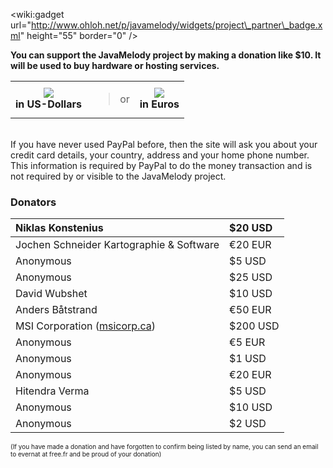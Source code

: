 &lt;wiki:gadget url="http://www.ohloh.net/p/javamelody/widgets/project\_partner\_badge.xml" height="55" border="0" /&gt;

**You can support the JavaMelody project by making a donation like $10. It will be used to buy hardware or hosting services.**

<table><tr><td align='center'>
<a href='https://www.paypal.com/cgi-bin/webscr?cmd=_s-xclick&hosted_button_id=2E5AT6SXBA4JS'><img src='https://www.paypalobjects.com/en_US/i/btn/btn_donate_LG.gif' /></a>
<br />
<b>in US-Dollars</b>
</td><td align='center'>
<blockquote>or<br>
</td><td align='center'>
<a href='https://www.paypal.com/cgi-bin/webscr?cmd=_s-xclick&hosted_button_id=62HZLCPN8WEE2'><img src='https://www.paypalobjects.com/en_US/i/btn/btn_donate_LG.gif' /></a>
<br />
<b>in Euros</b>
</td></tr>
</table>
<br />
If you have never used PayPal before, then the site will ask you about your credit card details, your country, address and your home phone number. This information is required by PayPal to do the money transaction and is not required by or visible to the JavaMelody project.</blockquote>

### Donators ###
| Niklas Konstenius | $20 USD |
|:------------------|:--------|
| Jochen Schneider Kartographie & Software | €20 EUR |
| Anonymous | $5 USD |
| Anonymous | $25 USD |
| David Wubshet | $10 USD |
| Anders Båtstrand | €50 EUR |
| MSI Corporation ([msicorp.ca](http://msicorp.ca/)) | $200 USD |
| Anonymous | €5 EUR |
| Anonymous | $1 USD |
| Anonymous | €20 EUR |
| Hitendra Verma | $5 USD |
| Anonymous | $10 USD |
| Anonymous | $2 USD |

<font size='1'>(If you have made a donation and have forgotten to confirm being listed by name, you can send an email to evernat at free.fr and be proud of your donation)</font>